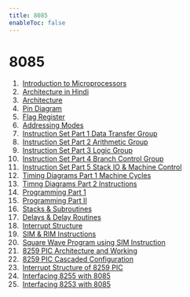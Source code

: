 ```yaml
---
title: 8085
enableToc: false
---
```

# 8085


1.  [Introduction to Microprocessors](Videos/8085/IntroductiontoMicroprocessors.md)
2.  [Architecture in Hindi](Videos/8085/ArchitectureinHindi.html)
3.  [Architecture](Videos/8085/Architecture.html)
4.  [Pin Diagram](Videos/8085/PinDiagram.html)
5.  [Flag Register](Videos/8085/FlagRegister.html)
6.  [Addressing Modes](Videos/8085/AddressingModes.html)
7.  [Instruction Set Part 1 Data Transfer Group](Videos/8085/InstructionSetPart1DataTransferGroup.html)
8.  [Instruction Set Part 2 Arithmetic Group](Videos/8085/InstructionSetPart2ArithmeticGroup.html)
9.  [Instruction Set Part 3 Logic Group](Videos/8085/InstructionSetPart3LogicGroup.html)
10.  [Instruction Set Part 4 Branch Control Group](Videos/8085/InstructionSetPart4BranchControlGroup.html)
11.  [Instruction Set Part 5 Stack IO & Machine Control](Videos/8085/InstructionSetPart5StackIOMachineControl.html)
12.  [Timing Diagrams Part 1 Machine Cycles](Videos/8085/TimingDiagramsPart1MachineCycles.html)
13.  [Timng Diagrams Part 2 Instructions](Videos/8085/TimingDiagramsPart2Instructions.html)
14.  [Programming Part 1](Videos/8085/ProgrammingPart1.html)
15.  [Programming Part II](Videos/8085/ProgrammingPartII.html)
16.  [Stacks & Subroutines](Videos/8085/StacksSubroutines.html)
17.  [Delays & Delay Routines](Videos/8085/DelaysDelayRoutines.html)
18.  [Interrupt Structure](Videos/8085/InterruptStructure.html)
19.  [SIM & RIM Instructions](Videos/8085/SIMRIMInstructions.html)
20.  [Square Wave Program using SIM Instruction](Videos/8085/SquareWaveProgramusingSIMInstruction.html)
21.  [8259 PIC Architecture and Working](Videos/8085/8259PICArchitectureandWorking.html)
22.  [8259 PIC Cascaded Configuration](Videos/8085/8259PICCascadedConfiguration.html)
23.  [Interrupt Structure of 8259 PIC](Videos/8085/InterruptStructureof8259PIC.html)
24.  [Interfacing 8255 with 8085](Videos/8085/Interfacing8255with8085.html)
25.  [Interfacing 8253 with 8085](Videos/8085/Interfacing8253with8085.html)